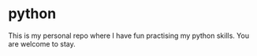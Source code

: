# python

This is my personal repo where I have fun practising my python skills. You are welcome to stay.
